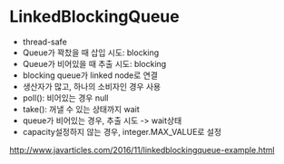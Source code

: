 # LinkedBlockingQueue

- thread-safe
- Queue가 꽉찼을 때 삽입 시도: blocking
- Queue가 비어있을 때 추출 시도: blocking
- blocking queue가 linked node로 연결
- 생산자가 많고, 하나의 소비자인 경우 사용
- poll(): 비어있는 경우 null
- take(): 꺼낼 수 있는 상태까지 wait
- queue가 비어있는 경우, 추출 시도 -> wait상태
- capacity설정하지 않는 경우, integer.MAX_VALUE로 설정

http://www.javarticles.com/2016/11/linkedblockingqueue-example.html